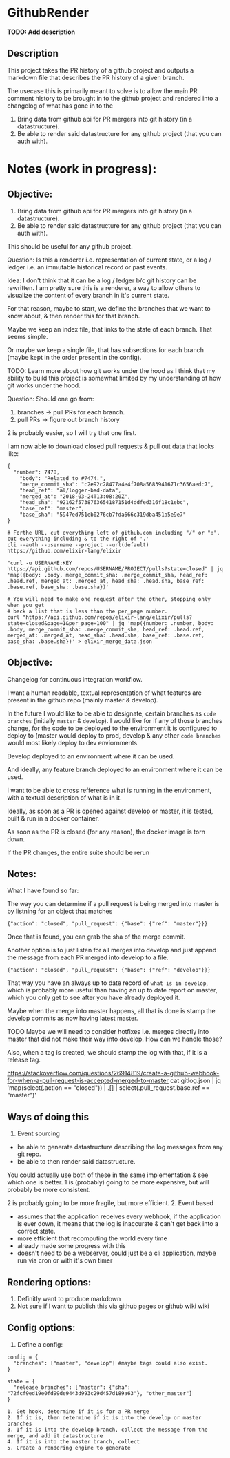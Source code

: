 # GithubRender

**TODO: Add description**

## Description
This project takes the PR history of a github project and outputs a markdown
file that describes the PR history of a given branch.

The usecase this is primarily meant to solve is to allow the main PR comment
history to be brought in to the github project and rendered into a changelog
of what has gone in to the


1. Bring data from github api for PR mergers into git history (in a datastructure).
2. Be able to render said datastructure for any github project (that you can auth with).


# Notes (work in progress):
## Objective:
1. Bring data from github api for PR mergers into git history (in a datastructure).
2. Be able to render said datastructure for any github project (that you can auth with).

This should be useful for any github project.

Question:
Is this a renderer i.e. representation of current state, or a log / ledger i.e.
an immutable historical record or past events.

Idea:
I don't think that it can be a log / ledger b/c git history can be rewritten.
I am pretty sure this is a renderer, a way to allow others to visualize the
content of every branch in it's current state.

For that reason, maybe to start, we define the branches that we want to know
about, & then render this for that branch.

Maybe we keep an index file, that links to the state of each branch. That seems
simple.

Or maybe we keep a single file, that has subsections for each branch (maybe kept
in the order present in the config).

TODO: Learn more about how git works under the hood as I think that my ability
to build this project is somewhat limited by my understanding of how git works
under the hood.

Question:
Should one go from:
1. branches -> pull PRs for each branch.
2. pull PRs -> figure out branch history

2 is probably easier, so I will try that one first.

I am now able to download closed pull requests & pull out data that looks like:
```
{
  "number": 7478,
    "body": "Related to #7474.",
    "merge_commit_sha": "c2e92c28477a4e4f708a5683941671c3656aedc7",
    "head_ref": "al/logger-bad-data",
    "merged_at": "2018-03-24T13:08:20Z",
    "head_sha": "92162f5738763654187151d4ddfed316f18c1ebc",
    "base_ref": "master",
    "base_sha": "5947ed751eb0276cb7fda666c319dba451a5e9e7"
}
```

```
# Forthe URL, cut everything left of github.com including "/" or ":", cut everything including & to the right of '.'
cli --auth --username --project --url(default) https://github.com/elixir-lang/elixir
```

```
"curl -u USERNAME:KEY https://api.github.com/repos/USERNAME/PROJECT/pulls?state=closed" | jq 'map({body: .body, merge_commit_sha: .merge_commit_sha, head_ref: .head.ref, merged_at: .merged_at, head_sha: .head.sha, base_ref: .base.ref, base_sha: .base.sha})'

# You will need to make one request after the other, stopping only when you get
# back a list that is less than the per_page number.
curl "https://api.github.com/repos/elixir-lang/elixir/pulls?state=closed&page=1&per_page=100" | jq 'map({number: .number, body: .body, merge_commit_sha: .merge_commit_sha, head_ref: .head.ref, merged_at: .merged_at, head_sha: .head.sha, base_ref: .base.ref, base_sha: .base.sha})' > elixir_merge_data.json

```


## Objective:
Changelog for continuous integration workflow.

I want a human readable, textual representation of what features are present
in the github repo (mainly master & develop).

In the future I would like to be able to designate, certain branches as
`code branches` (initially `master` & `develop`). I would like for if any of
those branches change, for the code to be deployed to the environment it is 
configured to deploy to (master would deploy to prod, develop & any other
`code branches` would most likely deploy to dev enviornments.

Develop deployed to an environment where it can be used.

And ideally, any feature branch deployed to an environment where it can be used.

I want to be able to cross refference what is running in the environment, with 
a textual description of what is in it.

Ideally, as soon as a PR is opened against develop or master, it is tested, 
built & run in a docker container.

As soon as the PR is closed (for any reason), the docker image is torn down.

If the PR changes, the entire suite should be rerun


## Notes:

What I have found so far:

The way you can determine if a pull request is being merged into master is by
listning for an object that matches

```{"action": "closed", "pull_request": {"base": {"ref": "master"}}}```

Once that is found, you can grab the sha of the merge commit.

Another option is to just listen for all merges into develop and just append
the message from each PR merged into develop to a file.

```{"action": "closed", "pull_request": {"base": {"ref": "develop"}}}```

That way you have an always up to date record of `what is in develop`, which
is probably more useful than having an up to date report on master, which you 
only get to see after you have already deployed it.

Maybe when the merge into master happens, all that is done is stamp the develop
commits as now having latest master.

TODO Maybe we will need to consider hotfixes i.e. merges directly into master
that did not make their way into develop. How can we handle those?

Also, when a tag is created, we should stamp the log with that, if it is a
release tag.

https://stackoverflow.com/questions/26914819/create-a-github-webhook-for-when-a-pull-request-is-accepted-merged-to-master
cat gitlog.json | jq 'map(select(.action == "closed")) | .[] | select(.pull_request.base.ref == "master")'

## Ways of doing this

1. Event sourcing
  - be able to generate datastructure describing the log messages from any git repo.
  - be able to then render said datastructure.

  You could actually use both of these in the same implementation & see which
  one is better. 1 is (probably) going to be more expensive, but will probably
  be more consistent.

  2 is probably going to be more fragile, but more efficient.
2. Event based
  - assumes that the application receives every webhook, if the
  application is ever down, it means that the log is inaccurate & can't get
  back into a correct state.
  - more efficient that recomputing the world every time
  - already made some progress with this
  - doesn't need to be a webserver, could just be a cli application,
    maybe run via cron or with it's own timer

## Rendering options:
1. Definitly want to produce markdown
2. Not sure if I want to publish this via github pages or github wiki wiki

## Config options:
1. Define a config:

```
config = {
  "branches": ["master", "develop"] #maybe tags could also exist.
}

state = {
  "release_branches": ["master": {"sha": "72fcf9ed19e0fd99de9443d993c29d457d189a63"}, "other_master"]
}
```

```
1. Get hook, determine if it is for a PR merge
2. If it is, then determine if it is into the develop or master branches
3. If it is into the develop branch, collect the message from the merge, and add it datastructure
4. If it is into the master branch, collect 
5. Create a rendering engine to generate 
```
